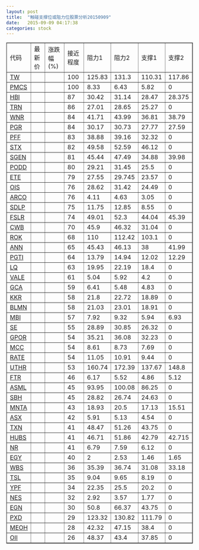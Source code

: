 ```yaml
---
layout: post
title:  "触碰支撑位或阻力位股票分析20150909"
date:   2015-09-09 04:17:38
categories: stock
---
```

<script type="text/javascript">
var stockList = []
stockList.push('gb_tw');
stockList.push('gb_pmcs');
stockList.push('gb_hbi');
stockList.push('gb_trn');
stockList.push('gb_wnr');
stockList.push('gb_pgr');
stockList.push('gb_pff');
stockList.push('gb_stx');
stockList.push('gb_sgen');
stockList.push('gb_podd');
stockList.push('gb_ete');
stockList.push('gb_ois');
stockList.push('gb_arco');
stockList.push('gb_sdlp');
stockList.push('gb_fslr');
stockList.push('gb_cwb');
stockList.push('gb_rok');
stockList.push('gb_ann');
stockList.push('gb_pgti');
stockList.push('gb_lq');
stockList.push('gb_vale');
stockList.push('gb_gca');
stockList.push('gb_kkr');
stockList.push('gb_blmn');
stockList.push('gb_mbi');
stockList.push('gb_se');
stockList.push('gb_gpor');
stockList.push('gb_mcc');
stockList.push('gb_rate');
stockList.push('gb_uthr');
stockList.push('gb_ftr');
stockList.push('gb_asml');
stockList.push('gb_sbh');
stockList.push('gb_mnta');
stockList.push('gb_asx');
stockList.push('gb_txn');
stockList.push('gb_hubs');
stockList.push('gb_nr');
stockList.push('gb_egy');
stockList.push('gb_wbs');
stockList.push('gb_tsl');
stockList.push('gb_ypf');
stockList.push('gb_nes');
stockList.push('gb_egn');
stockList.push('gb_pxd');
stockList.push('gb_meoh');
stockList.push('gb_oii');
</script>
<table border="1">
 <tr>
 <td>代码</td>
 <td>最新价</td>
 <td>涨跌幅(%)</td>
 <td>接近程度</td>
 <td>阻力1</td>
 <td>阻力2</td>
 <td>支撑1</td>
 <td>支撑2</td>
</tr>
  <tr id="tw" class="green">
  <td><a href="http://stock.finance.sina.com.cn/usstock/quotes/TW.html" target="_blank">TW</a></td><td></td><td></td><td>100</td><td>125.83</td><td>131.3</td><td>110.31</td><td>117.86</td></tr>
  <tr id="pmcs" class="red">
  <td><a href="http://stock.finance.sina.com.cn/usstock/quotes/PMCS.html" target="_blank">PMCS</a></td><td></td><td></td><td>100</td><td>8.33</td><td>6.43</td><td>5.82</td><td>0</td></tr>
  <tr id="hbi" class="red">
  <td><a href="http://stock.finance.sina.com.cn/usstock/quotes/HBI.html" target="_blank">HBI</a></td><td></td><td></td><td>87</td><td>30.42</td><td>31.14</td><td>28.47</td><td>28.375</td></tr>
  <tr id="trn" class="red">
  <td><a href="http://stock.finance.sina.com.cn/usstock/quotes/TRN.html" target="_blank">TRN</a></td><td></td><td></td><td>86</td><td>27.01</td><td>28.65</td><td>25.27</td><td>0</td></tr>
  <tr id="wnr" class="red">
  <td><a href="http://stock.finance.sina.com.cn/usstock/quotes/WNR.html" target="_blank">WNR</a></td><td></td><td></td><td>84</td><td>41.71</td><td>43.99</td><td>36.81</td><td>38.79</td></tr>
  <tr id="pgr" class="red">
  <td><a href="http://stock.finance.sina.com.cn/usstock/quotes/PGR.html" target="_blank">PGR</a></td><td></td><td></td><td>84</td><td>30.17</td><td>30.73</td><td>27.77</td><td>27.59</td></tr>
  <tr id="pff" class="green">
  <td><a href="http://stock.finance.sina.com.cn/usstock/quotes/PFF.html" target="_blank">PFF</a></td><td></td><td></td><td>83</td><td>38.88</td><td>39.16</td><td>32.32</td><td>0</td></tr>
  <tr id="stx" class="green">
  <td><a href="http://stock.finance.sina.com.cn/usstock/quotes/STX.html" target="_blank">STX</a></td><td></td><td></td><td>82</td><td>49.58</td><td>52.59</td><td>46.12</td><td>0</td></tr>
  <tr id="sgen" class="green">
  <td><a href="http://stock.finance.sina.com.cn/usstock/quotes/SGEN.html" target="_blank">SGEN</a></td><td></td><td></td><td>81</td><td>45.44</td><td>47.49</td><td>34.88</td><td>39.98</td></tr>
  <tr id="podd" class="red">
  <td><a href="http://stock.finance.sina.com.cn/usstock/quotes/PODD.html" target="_blank">PODD</a></td><td></td><td></td><td>80</td><td>29.21</td><td>31.45</td><td>25.5</td><td>0</td></tr>
  <tr id="ete" class="red">
  <td><a href="http://stock.finance.sina.com.cn/usstock/quotes/ETE.html" target="_blank">ETE</a></td><td></td><td></td><td>79</td><td>27.55</td><td>29.745</td><td>23.57</td><td>0</td></tr>
  <tr id="ois" class="red">
  <td><a href="http://stock.finance.sina.com.cn/usstock/quotes/OIS.html" target="_blank">OIS</a></td><td></td><td></td><td>76</td><td>28.62</td><td>31.42</td><td>24.49</td><td>0</td></tr>
  <tr id="arco" class="red">
  <td><a href="http://stock.finance.sina.com.cn/usstock/quotes/ARCO.html" target="_blank">ARCO</a></td><td></td><td></td><td>76</td><td>4.11</td><td>4.63</td><td>3.05</td><td>0</td></tr>
  <tr id="sdlp" class="red">
  <td><a href="http://stock.finance.sina.com.cn/usstock/quotes/SDLP.html" target="_blank">SDLP</a></td><td></td><td></td><td>75</td><td>11.75</td><td>12.85</td><td>8.55</td><td>0</td></tr>
  <tr id="fslr" class="green">
  <td><a href="http://stock.finance.sina.com.cn/usstock/quotes/FSLR.html" target="_blank">FSLR</a></td><td></td><td></td><td>74</td><td>49.01</td><td>52.3</td><td>44.04</td><td>45.39</td></tr>
  <tr id="cwb" class="green">
  <td><a href="http://stock.finance.sina.com.cn/usstock/quotes/CWB.html" target="_blank">CWB</a></td><td></td><td></td><td>70</td><td>45.9</td><td>46.32</td><td>31.04</td><td>0</td></tr>
  <tr id="rok" class="red">
  <td><a href="http://stock.finance.sina.com.cn/usstock/quotes/ROK.html" target="_blank">ROK</a></td><td></td><td></td><td>68</td><td>110</td><td>112.42</td><td>103.1</td><td>0</td></tr>
  <tr id="ann" class="red">
  <td><a href="http://stock.finance.sina.com.cn/usstock/quotes/ANN.html" target="_blank">ANN</a></td><td></td><td></td><td>65</td><td>45.43</td><td>46.13</td><td>38</td><td>41.99</td></tr>
  <tr id="pgti" class="red">
  <td><a href="http://stock.finance.sina.com.cn/usstock/quotes/PGTI.html" target="_blank">PGTI</a></td><td></td><td></td><td>64</td><td>13.79</td><td>14.94</td><td>12.02</td><td>12.29</td></tr>
  <tr id="lq" class="green">
  <td><a href="http://stock.finance.sina.com.cn/usstock/quotes/LQ.html" target="_blank">LQ</a></td><td></td><td></td><td>63</td><td>19.95</td><td>22.19</td><td>18.4</td><td>0</td></tr>
  <tr id="vale" class="red">
  <td><a href="http://stock.finance.sina.com.cn/usstock/quotes/VALE.html" target="_blank">VALE</a></td><td></td><td></td><td>61</td><td>5.04</td><td>5.92</td><td>4.2</td><td>0</td></tr>
  <tr id="gca" class="green">
  <td><a href="http://stock.finance.sina.com.cn/usstock/quotes/GCA.html" target="_blank">GCA</a></td><td></td><td></td><td>59</td><td>6.41</td><td>5.48</td><td>4.83</td><td>0</td></tr>
  <tr id="kkr" class="green">
  <td><a href="http://stock.finance.sina.com.cn/usstock/quotes/KKR.html" target="_blank">KKR</a></td><td></td><td></td><td>58</td><td>21.8</td><td>22.72</td><td>18.89</td><td>0</td></tr>
  <tr id="blmn" class="red">
  <td><a href="http://stock.finance.sina.com.cn/usstock/quotes/BLMN.html" target="_blank">BLMN</a></td><td></td><td></td><td>58</td><td>21.03</td><td>23.01</td><td>18.91</td><td>0</td></tr>
  <tr id="mbi" class="green">
  <td><a href="http://stock.finance.sina.com.cn/usstock/quotes/MBI.html" target="_blank">MBI</a></td><td></td><td></td><td>57</td><td>7.92</td><td>9.32</td><td>5.94</td><td>6.93</td></tr>
  <tr id="se" class="red">
  <td><a href="http://stock.finance.sina.com.cn/usstock/quotes/SE.html" target="_blank">SE</a></td><td></td><td></td><td>55</td><td>28.89</td><td>30.85</td><td>26.32</td><td>0</td></tr>
  <tr id="gpor" class="green">
  <td><a href="http://stock.finance.sina.com.cn/usstock/quotes/GPOR.html" target="_blank">GPOR</a></td><td></td><td></td><td>54</td><td>35.21</td><td>36.08</td><td>32.23</td><td>0</td></tr>
  <tr id="mcc" class="red">
  <td><a href="http://stock.finance.sina.com.cn/usstock/quotes/MCC.html" target="_blank">MCC</a></td><td></td><td></td><td>54</td><td>8.61</td><td>8.73</td><td>7.69</td><td>0</td></tr>
  <tr id="rate" class="red">
  <td><a href="http://stock.finance.sina.com.cn/usstock/quotes/RATE.html" target="_blank">RATE</a></td><td></td><td></td><td>54</td><td>11.05</td><td>10.91</td><td>9.44</td><td>0</td></tr>
  <tr id="uthr" class="green">
  <td><a href="http://stock.finance.sina.com.cn/usstock/quotes/UTHR.html" target="_blank">UTHR</a></td><td></td><td></td><td>53</td><td>160.74</td><td>172.39</td><td>137.67</td><td>148.8</td></tr>
  <tr id="ftr" class="red">
  <td><a href="http://stock.finance.sina.com.cn/usstock/quotes/FTR.html" target="_blank">FTR</a></td><td></td><td></td><td>46</td><td>6.17</td><td>5.52</td><td>4.86</td><td>5.12</td></tr>
  <tr id="asml" class="red">
  <td><a href="http://stock.finance.sina.com.cn/usstock/quotes/ASML.html" target="_blank">ASML</a></td><td></td><td></td><td>45</td><td>93.95</td><td>100.08</td><td>86.25</td><td>0</td></tr>
  <tr id="sbh" class="red">
  <td><a href="http://stock.finance.sina.com.cn/usstock/quotes/SBH.html" target="_blank">SBH</a></td><td></td><td></td><td>45</td><td>28.82</td><td>26.74</td><td>24.63</td><td>0</td></tr>
  <tr id="mnta" class="green">
  <td><a href="http://stock.finance.sina.com.cn/usstock/quotes/MNTA.html" target="_blank">MNTA</a></td><td></td><td></td><td>43</td><td>18.93</td><td>20.5</td><td>17.13</td><td>15.51</td></tr>
  <tr id="asx" class="red">
  <td><a href="http://stock.finance.sina.com.cn/usstock/quotes/ASX.html" target="_blank">ASX</a></td><td></td><td></td><td>42</td><td>5.91</td><td>5.13</td><td>4.54</td><td>0</td></tr>
  <tr id="txn" class="green">
  <td><a href="http://stock.finance.sina.com.cn/usstock/quotes/TXN.html" target="_blank">TXN</a></td><td></td><td></td><td>41</td><td>48.47</td><td>51.26</td><td>43.75</td><td>0</td></tr>
  <tr id="hubs" class="green">
  <td><a href="http://stock.finance.sina.com.cn/usstock/quotes/HUBS.html" target="_blank">HUBS</a></td><td></td><td></td><td>41</td><td>46.71</td><td>51.86</td><td>42.79</td><td>42.715</td></tr>
  <tr id="nr" class="red">
  <td><a href="http://stock.finance.sina.com.cn/usstock/quotes/NR.html" target="_blank">NR</a></td><td></td><td></td><td>41</td><td>6.79</td><td>7.59</td><td>6.12</td><td>0</td></tr>
  <tr id="egy" class="green">
  <td><a href="http://stock.finance.sina.com.cn/usstock/quotes/EGY.html" target="_blank">EGY</a></td><td></td><td></td><td>40</td><td>2</td><td>2.53</td><td>1.46</td><td>1.65</td></tr>
  <tr id="wbs" class="green">
  <td><a href="http://stock.finance.sina.com.cn/usstock/quotes/WBS.html" target="_blank">WBS</a></td><td></td><td></td><td>36</td><td>35.39</td><td>36.74</td><td>31.08</td><td>33.18</td></tr>
  <tr id="tsl" class="red">
  <td><a href="http://stock.finance.sina.com.cn/usstock/quotes/TSL.html" target="_blank">TSL</a></td><td></td><td></td><td>35</td><td>9.04</td><td>9.65</td><td>8.19</td><td>0</td></tr>
  <tr id="ypf" class="red">
  <td><a href="http://stock.finance.sina.com.cn/usstock/quotes/YPF.html" target="_blank">YPF</a></td><td></td><td></td><td>34</td><td>22.35</td><td>25.5</td><td>20.2</td><td>0</td></tr>
  <tr id="nes" class="red">
  <td><a href="http://stock.finance.sina.com.cn/usstock/quotes/NES.html" target="_blank">NES</a></td><td></td><td></td><td>32</td><td>2.92</td><td>3.57</td><td>1.77</td><td>0</td></tr>
  <tr id="egn" class="red">
  <td><a href="http://stock.finance.sina.com.cn/usstock/quotes/EGN.html" target="_blank">EGN</a></td><td></td><td></td><td>30</td><td>50.8</td><td>66.37</td><td>43.75</td><td>0</td></tr>
  <tr id="pxd" class="red">
  <td><a href="http://stock.finance.sina.com.cn/usstock/quotes/PXD.html" target="_blank">PXD</a></td><td></td><td></td><td>29</td><td>123.32</td><td>130.82</td><td>111.79</td><td>0</td></tr>
  <tr id="meoh" class="green">
  <td><a href="http://stock.finance.sina.com.cn/usstock/quotes/MEOH.html" target="_blank">MEOH</a></td><td></td><td></td><td>28</td><td>42.32</td><td>47.15</td><td>38.4</td><td>0</td></tr>
  <tr id="oii" class="red">
  <td><a href="http://stock.finance.sina.com.cn/usstock/quotes/OII.html" target="_blank">OII</a></td><td></td><td></td><td>26</td><td>48.37</td><td>43.4</td><td>37.85</td><td>0</td></tr>
</table>
